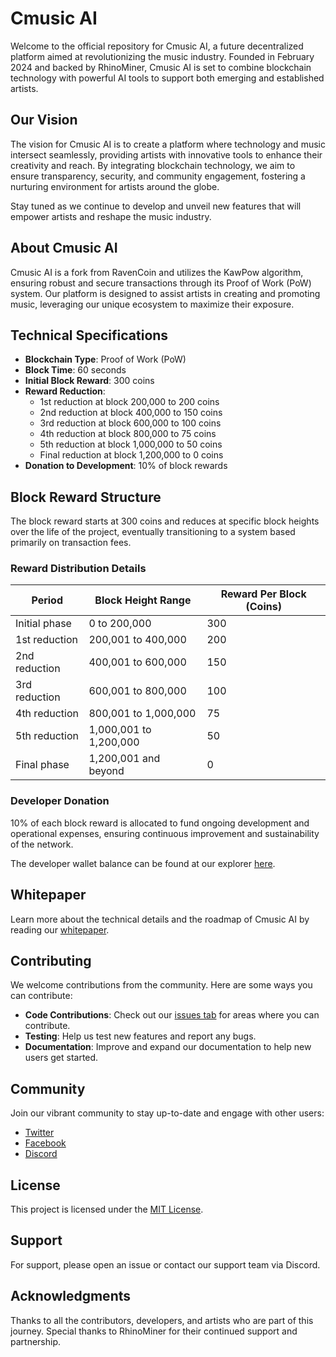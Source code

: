 # Cmusic AI

Welcome to the official repository for Cmusic AI, a future decentralized platform aimed at revolutionizing the music industry. Founded in February 2024 and backed by RhinoMiner, Cmusic AI is set to combine blockchain technology with powerful AI tools to support both emerging and established artists.

## Our Vision

The vision for Cmusic AI is to create a platform where technology and music intersect seamlessly, providing artists with innovative tools to enhance their creativity and reach. By integrating blockchain technology, we aim to ensure transparency, security, and community engagement, fostering a nurturing environment for artists around the globe.

Stay tuned as we continue to develop and unveil new features that will empower artists and reshape the music industry.

## About Cmusic AI

Cmusic AI is a fork from RavenCoin and utilizes the KawPow algorithm, ensuring robust and secure transactions through its Proof of Work (PoW) system. Our platform is designed to assist artists in creating and promoting music, leveraging our unique ecosystem to maximize their exposure.


## Technical Specifications

- **Blockchain Type**: Proof of Work (PoW)
- **Block Time**: 60 seconds
- **Initial Block Reward**: 300 coins
- **Reward Reduction**:
    - 1st reduction at block 200,000 to 200 coins
    - 2nd reduction at block 400,000 to 150 coins
    - 3rd reduction at block 600,000 to 100 coins
    - 4th reduction at block 800,000 to 75 coins
    - 5th reduction at block 1,000,000 to 50 coins
    - Final reduction at block 1,200,000 to 0 coins
- **Donation to Development**: 10% of block rewards

## Block Reward Structure

The block reward starts at 300 coins and reduces at specific block heights over the life of the project, eventually transitioning to a system based primarily on transaction fees.

### Reward Distribution Details

| Period                   | Block Height Range | Reward Per Block (Coins) |
|--------------------------|--------------------|--------------------------|
| Initial phase            | 0 to 200,000       | 300                      |
| 1st reduction            | 200,001 to 400,000 | 200                      |
| 2nd reduction            | 400,001 to 600,000 | 150                      |
| 3rd reduction            | 600,001 to 800,000 | 100                      |
| 4th reduction            | 800,001 to 1,000,000 | 75                     |
| 5th reduction            | 1,000,001 to 1,200,000 | 50                    |
| Final phase              | 1,200,001 and beyond | 0                      |

### Developer Donation

10% of each block reward is allocated to fund ongoing development and operational expenses, ensuring continuous improvement and sustainability of the network.

The developer wallet balance can be found at our explorer [here](https://explorer.cmusic.ai/address/CXy8ovMfgSMG5SYHa2nNAJZXkwEYxMa5xV).

## Whitepaper

Learn more about the technical details and the roadmap of Cmusic AI by reading our [whitepaper](https://cmusic.ai/whitepaper/).


## Contributing

We welcome contributions from the community. Here are some ways you can contribute:

- **Code Contributions**: Check out our [issues tab](https://github.com/CMUSICAI/Cmusic/issues) for areas where you can contribute.
- **Testing**: Help us test new features and report any bugs.
- **Documentation**: Improve and expand our documentation to help new users get started.


## Community

Join our vibrant community to stay up-to-date and engage with other users:

- [Twitter](https://twitter.com/cmusicai)
- [Facebook](https://facebook.com/cmusicai)
- [Discord](https://discord.gg/EanhmGKxcg)

## License

This project is licensed under the [MIT License](https://github.com/CMUSICAI/Cmusic/blob/cms/LICENSE).

## Support

For support, please open an issue or contact our support team via Discord.

## Acknowledgments

Thanks to all the contributors, developers, and artists who are part of this journey. Special thanks to RhinoMiner for their continued support and partnership.

